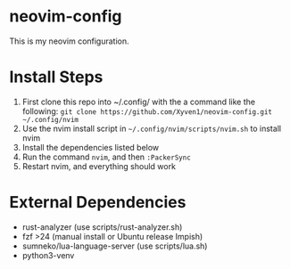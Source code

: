 # neovim-config
This is my neovim configuration.

# Install Steps

1. First clone this repo into ~/.config/ with the a command like the following:
`git clone https://github.com/Xyven1/neovim-config.git ~/.config/nvim`
2. Use the nvim install script in `~/.config/nvim/scripts/nvim.sh` to install nvim
3. Install the dependencies listed below
3. Run the command `nvim`, and then `:PackerSync`
4. Restart nvim, and everything should work

# External Dependencies
- rust-analyzer                 (use scripts/rust-analyzer.sh)
- fzf >24                       (manual install or Ubuntu release Impish)
- sumneko/lua-language-server   (use scripts/lua.sh)
- python3-venv
